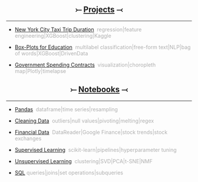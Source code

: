 <a name="Home"></A>
	
<h2 align="center">&#10522; <a href="projects.html">Projects</a> &#10521;</h2>	
<hr>

* [New York City Taxi Trip Duration](nyctaxi.md)<span style="color:#AFAFAF">&nbsp;&nbsp;regression|feature engineering|XGBoost|clustering|Kaggle</span>

* [Box-Plots for Education](boxplots.md)<span style="color:#AFAFAF">&nbsp;&nbsp;multilabel classification|free-form text|NLP|bag of words|XGBoost|DrivenData</span>

* [Government Spending Contracts](gov.md)<span style="color:#AFAFAF">&nbsp;&nbsp;visualization|choropleth map|Plotly|timelapse</span>

<h2 align="center">&#10522; <a href="notebooks.html">Notebooks</a> &#10521;</h2>	
<hr>

* [Pandas](pandas.html#bottom)<span style="color:#AFAFAF">&nbsp;&nbsp;dataframe|time series|resampling</span>

* [Cleaning Data](cleaning_data.html#bottom)<span style="color:#AFAFAF">&nbsp;&nbsp;outliers|null values|pivoting|melting|regex</span>

* [Financial Data](financial.html#bottom)<span style="color:#AFAFAF">&nbsp;&nbsp;DataReader|Google Finance|stock trends|stock exchanges</span>

* [Supervised Learning](supervised_learning.html#bottom)<span style="color:#AFAFAF">&nbsp;&nbsp;scikit-learn|pipelines|hyperparameter tuning</span>

* [Unsupervised Learning](unsupervised_learning.html#bottom)<span style="color:#AFAFAF">&nbsp;&nbsp;clustering|SVD|PCA|t-SNE|NMF</span>

* [SQL](SQL.md)<span style="color:#AFAFAF">&nbsp;queries|joins|set operations|subqueries</span>
